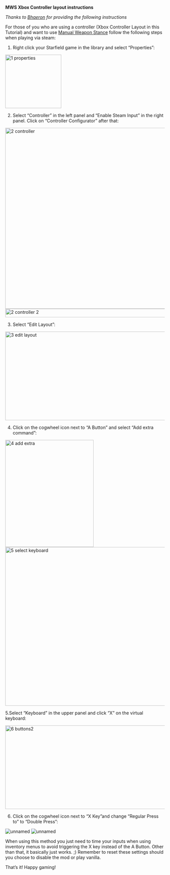 **MWS Xbox Controller layout instructions**

*Thanks to [Bhaeron](https://next.nexusmods.com/profile/Bhaeron?gameId=4187) for providing the following instructions*

For those of you who are using a controller (Xbox Controller Layout in this Tutorial) and want to use [Manual Weapon Stance](https://www.nexusmods.com/starfield/mods/13627) follow the following steps when playing via steam:

1. Right click your Starfield game in the library and select “Properties”:

<img width="177" height="169" alt="1 properties" src="https://github.com/user-attachments/assets/582d668b-959c-4704-a1d6-4d532bccc3e1" />

2. Select “Controller” in the left panel and “Enable Steam Input” in the right panel. Click on “Controller Configurator” after that:

<img width="800" height="571" alt="2 controller" src="https://github.com/user-attachments/assets/630709eb-3839-4425-9def-6ea34e6fe4af" />
<img width="508" height="27" alt="2 controller 2" src="https://github.com/user-attachments/assets/fe317530-37e9-4e8a-8d52-34e55f2b3f5f" />

3. Select “Edit Layout”:

<img width="800" height="280" alt="3 edit layout" src="https://github.com/user-attachments/assets/fadf6744-704e-4c54-8fd1-f7cd82e84a61" />

4. Click on the cogwheel icon next to “A Button” and select “Add extra command”:

<img width="279" height="338" alt="4 add extra" src="https://github.com/user-attachments/assets/b088ba1b-3090-4864-909d-467a2ff3489f" />
<img width="800" height="501" alt="5 select keyboard" src="https://github.com/user-attachments/assets/a56f668c-2a1c-4b07-b99d-f50fc0057ed8" />

5.Select “Keyboard” in the upper panel and click “X” on the virtual keyboard:

<img width="800" height="264" alt="6 buttons2" src="https://github.com/user-attachments/assets/21b38067-6e81-423e-8de5-6f0fde075a76" />

6. Click on the cogwheel icon next to “X Key”and change “Regular Press to” to “Double Press”:

![unnamed](https://github.com/user-attachments/assets/158a86db-5c76-46c1-976a-2881611f881b)
![unnamed](https://github.com/user-attachments/assets/c6178378-6563-4e12-8fd8-dc2db6adba6c)

When using this method you just need to time your inputs when using inventory menus to avoid triggering the X key instead of the A Button. Other than that, it basically just works. ;) Remember to reset these settings should you choose to disable the mod or play vanilla.


That’s it! Happy gaming!
